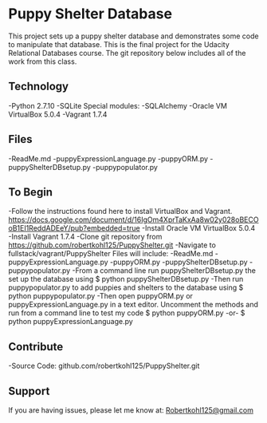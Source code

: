 Puppy Shelter Database
========

This project sets up a puppy shelter database and demonstrates some code to manipulate that database. This is the final project for the Udacity Relational Databases course. The git repository below includes all of the work from this class. 

Technology
----------
-Python 2.7.10
-SQLite	
Special modules:
	-SQLAlchemy
-Oracle VM VirtualBox 5.0.4
-Vagrant 1.7.4

Files
-----
-ReadMe.md
-puppyExpressionLanguage.py
-puppyORM.py
-puppyShelterDBsetup.py
-puppypopulator.py

To Begin
--------
-Follow the instructions found here to install VirtualBox and Vagrant. https://docs.google.com/document/d/16IgOm4XprTaKxAa8w02y028oBECOoB1EI1ReddADEeY/pub?embedded=true
-Install Oracle VM VirtualBox 5.0.4
-Install Vagrant 1.7.4
-Clone git repository from https://github.com/robertkohl125/PuppyShelter.git
-Navigate to fullstack/vagrant/PuppyShelter
Files will include:
-ReadMe.md
-puppyExpressionLanguage.py
-puppyORM.py
-puppyShelterDBsetup.py
-puppypopulator.py
-From a command line run puppyShelterDBsetup.py the set up the database using
$ python puppyShelterDBsetup.py
-Then run puppypopulator.py to add puppies and shelters to the database using 
$ python puppypopulator.py
-Then open puppyORM.py or puppyExpressionLanguage.py in a text editor. Uncomment the methods and run from a command line to test my code
$ python puppyORM.py
	-or- 
$ python puppyExpressionLanguage.py

Contribute
----------
-Source Code: github.com/robertkohl125/PuppyShelter.git

Support
-------
If you are having issues, please let me know at: Robertkohl125@gmail.com
